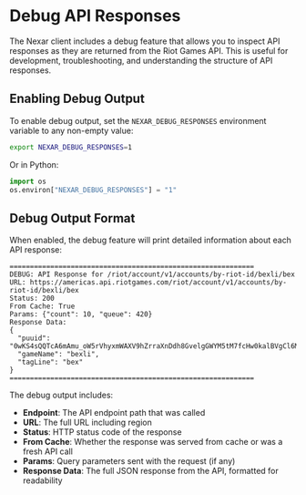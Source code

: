 # Debug API Responses

The Nexar client includes a debug feature that allows you to inspect API responses as they are returned from the Riot Games API. This is useful for development, troubleshooting, and understanding the structure of API responses.

## Enabling Debug Output

To enable debug output, set the `NEXAR_DEBUG_RESPONSES` environment variable to any non-empty value:

```bash
export NEXAR_DEBUG_RESPONSES=1
```

Or in Python:

```python
import os
os.environ["NEXAR_DEBUG_RESPONSES"] = "1"
```

## Debug Output Format

When enabled, the debug feature will print detailed information about each API response:

```
============================================================
DEBUG: API Response for /riot/account/v1/accounts/by-riot-id/bexli/bex
URL: https://americas.api.riotgames.com/riot/account/v1/accounts/by-riot-id/bexli/bex
Status: 200
From Cache: True
Params: {"count": 10, "queue": 420}
Response Data:
{
  "puuid": "0wKS4sQQTcA6mAmu_oW5rVhyxmWAXV9hZrraXnDdh8GvelgGWYM5tM7fcHw0kalBVgCl6MxOZe0bLA",
  "gameName": "bexli",
  "tagLine": "bex"
}
============================================================
```

The debug output includes:

- **Endpoint**: The API endpoint path that was called
- **URL**: The full URL including region
- **Status**: HTTP status code of the response
- **From Cache**: Whether the response was served from cache or was a fresh API call
- **Params**: Query parameters sent with the request (if any)
- **Response Data**: The full JSON response from the API, formatted for readability
